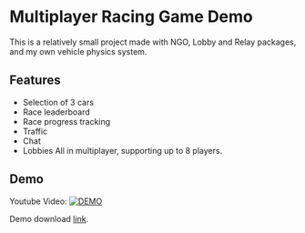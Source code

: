 
# Multiplayer Racing Game Demo

This is a relatively small project made with NGO, Lobby and Relay packages, and my own vehicle physics system.

## Features

- Selection of 3 cars
- Race leaderboard
- Race progress tracking
- Traffic
- Chat
- Lobbies
All in multiplayer, supporting up to 8 players.


## Demo

Youtube Video:
[![DEMO](http://img.youtube.com/vi/YOqH3dkmz2c/0.jpg)](http://www.youtube.com/watch?v=YOqH3dkmz2c&ab_channel=Shirepact "Video Title")

Demo download [link](https://drive.google.com/uc?export=download&id=1BP2FEs_XWW2WT8AeRpPBp_lq76xMjZBr).
